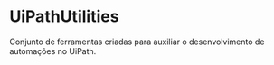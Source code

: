 # UiPathUtilities
Conjunto de ferramentas criadas para auxiliar o desenvolvimento de automações no UiPath.
